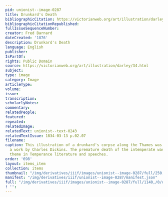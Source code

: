 ```yaml
---
pid: unionist--image-0287
title: Drunkard's Death
bibliographicCitation: https://victorianweb.org/art/illustration/darley/34.html
bibliographicCitationRepublished: 
fullIssueSequenceNumber: 
creator: Fred Barnard
dateCreated: '1876'
description: Drunkard's Death
language: English
publisher: 
IsPartOf: 
rights: Public Domain
source: https://victorianweb.org/art/illustration/darley/34.html
subject: 
type: image
category: Image
articleType: 
volume: 
issue: 
transcription: 
scholarlyNotes: 
commentary: 
relatedPeople: 
featured: 
repeated: 
relatedImage: 
relatedText: unionist--text-0243
relatedTextIssue: 1834-03-13 p.02.07
filename: 
caption: This illustration of a drunkard's corpse along the Thames was used to illustrate
  a work by Charles Dickins. The premature death of the intemperate was a constant
  theme in Temperance literature and speeches.
order: '698'
layout: items_item
collection: items
thumbnail: "/img/derivatives/iiif/images/unionist--image-0287/full/250,/0/default.jpg"
manifest: "/img/derivatives/iiif/unionist--image-0287/manifest.json"
full: "/img/derivatives/iiif/images/unionist--image-0287/full/1140,/0/default.jpg"
! '': 
---
```

